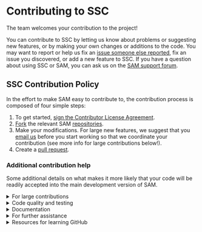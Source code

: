 # Contributing to SSC
The team welcomes your contribution to the project! 

You can contribute to SSC by letting us know about problems or suggesting new features, or by making your own changes or additions to the code. You may want to report or help us fix an [issue someone else reported](https://github.com/NREL/ssc/issues), fix an issue you discovered, or add a new feature to SSC. If you have a question about using SSC or SAM, you can ask us on the [SAM support forum](https://sam.nrel.gov/support).

## SSC Contribution Policy  

In the effort to make SAM easy to contribute to, the contribution process is composed of four simple steps:  

1. To get started, <a href="https://www.clahub.com/agreements/NREL/ssc">sign the Contributor License Agreement</a>.
2. [Fork](https://help.github.com/articles/fork-a-repo/) the relevant SAM [repositories](https://github.com/NREL/SAM/wiki/Software-Dependencies). 
3. Make your modifications.  For large new features, we suggest that you [email us](nicholas.diorio@nrel.gov) before you start working so that we coordinate your contribution (see more info for large contributions below!).
4. Create a [pull request](https://help.github.com/articles/about-pull-requests/).

### Additional contribution help
Some additional details on what makes it more likely that your code will be readily accepted into the main development version of SAM.

<details><summary>For large contributions</summary>
<p>
If your contribution is larger (e.g. a new feature), it helps us to have a detailed description of the project that you are proposing, the precise functionalities that you plan to implement as part of the project, and a time frame for implementation. After we review your materials, we may ask you to revise your materials. For the greatest likelihood of success, it would be great to align on functionalities to be addressed.  
</p>
</details>

<details><summary>Code quality and testing</summary>
<p>
We want SAM to adhere to high quality standards. Please try and broadly adhere to the same style of code in the area you will be working. Any bugs, either discovered by you, us, or any users will be tracked on the GitHub issues page for the specific repository (SSC or SAM). We request you that you take full responsibility for correcting bugs. We'd also really love for you to write a new unit test for the code you contribute!
</p>
</details>


<details><summary>Documentation</summary>
<p>
Proper documentation is crucial for our users; without it users will not know how to use your contribution!  If you add a new feature to SAM, we please ask you to submit some documentation as a Word, LaTex, Markdown or simple text document that our team will integrate SAM’s Help system.  
</p>
</details>

<details><summary>For further assistance</summary>
<p>
Nicholas DiOrio  
SAM Software Engineering  
nicholas.diorio@nrel.gov  
303.384.7359
</p>
</details>

<details><summary>Resources for learning GitHub</summary>
<p>

If you are new to GitHub, you can find helpful articles to help you learn how it works on the web. Some examples are:

* [Using the Fork-and-Branch Git Workflow](https://blog.scottlowe.org/2015/01/27/using-fork-branch-git-workflow/) from Scott's Weblog is a good introduction.

* [Git Concepts: Branches, Forks, and Pull Requests](http://willi.am/blog/2014/05/12/git-concepts-branches-forks-and-pull-requests/) from Will Anderson is useful, although the video on the page does not work.

* [3.2 Git Branching - Basic Branching and Merging](https://www.git-scm.com/book/en/v2/Git-Branching-Basic-Branching-and-Merging) from the Git documentation.

* [Fork a Repo](https://help.github.com/articles/fork-a-repo/) from GitHub Help.

* [About pull requests](https://help.github.com/articles/about-pull-requests/) from GitHub Help.

</p>
</details>
